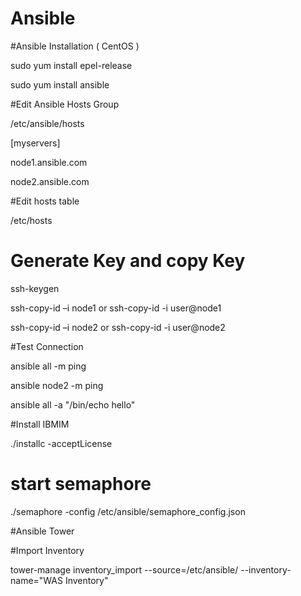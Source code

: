 # Ansible

#Ansible Installation ( CentOS )

sudo yum install epel-release

sudo yum install ansible

#Edit Ansible Hosts Group

/etc/ansible/hosts

[myservers]

node1.ansible.com

node2.ansible.com

#Edit hosts table

/etc/hosts

# Generate Key and copy Key

ssh-keygen

ssh-copy-id –i node1  or ssh-copy-id -i user@node1

ssh-copy-id –i node2  or ssh-copy-id -i user@node2

#Test Connection

ansible all -m ping

ansible node2 -m ping

ansible all -a "/bin/echo hello"

#Install IBMIM

./installc -acceptLicense

# start semaphore

./semaphore -config /etc/ansible/semaphore_config.json

#Ansible Tower

#Import Inventory

tower-manage inventory_import --source=/etc/ansible/ --inventory-name="WAS Inventory"
